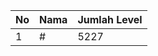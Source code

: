 | No | Nama            | Jumlah Level |
|----|-----------------|--------------|
| 1  | #    |    5227        |
